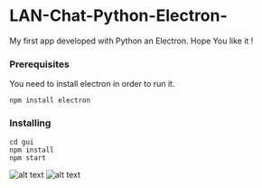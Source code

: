 # LAN-Chat-Python-Electron-
My first app developed with Python an Electron. Hope You like it !

### Prerequisites

You need to install electron in order to run it.

```
npm install electron
```

### Installing

```
cd gui
npm install
npm start
```


![alt text](https://i.imgur.com/y0HTzgS.png)
![alt text](https://i.imgur.com/5pNaRcy.png)
